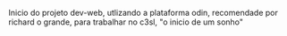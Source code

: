 Inicio do projeto dev-web, utlizando a plataforma odin, recomendade por richard o grande, para trabalhar no c3sl, "o inicio de um sonho"